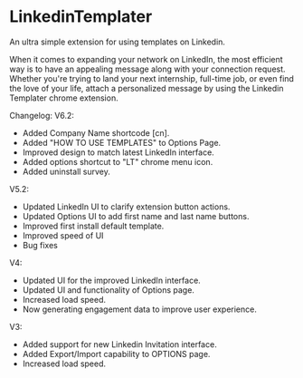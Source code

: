 # LinkedinTemplater
An ultra simple extension for using templates on Linkedin.

When it comes to expanding your network on LinkedIn, the most efficient way is to have an appealing message along with your connection request. Whether you're trying to land your next internship, full-time job, or even find the love of your life, attach a personalized message by using the Linkedin Templater chrome extension.

Changelog:
V6.2:
- Added Company Name shortcode [cn].
- Added "HOW TO USE TEMPLATES" to Options Page.
- Improved design to match latest LinkedIn interface.
- Added options shortcut to "LT" chrome menu icon.
- Added uninstall survey.

V5.2:
- Updated LinkedIn UI to clarify extension button actions.
- Updated Options UI to add first name and last name buttons.
- Improved first install default template.
- Improved speed of UI
- Bug fixes

V4:
- Updated UI for the improved LinkedIn interface.
- Updated UI and functionality of Options page.
- Increased load speed.
- Now generating engagement data to improve user experience.

V3:
- Added support for new Linkedin Invitation interface.
- Added Export/Import capability to OPTIONS page.
- Increased load speed.
